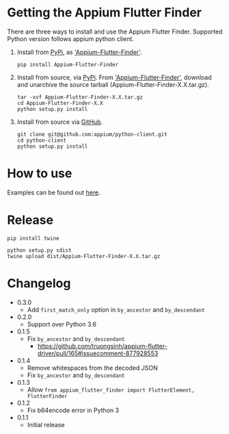 # Getting the Appium Flutter Finder

There are three ways to install and use the Appium Flutter Finder.
Supported Python version follows appium python client.

1. Install from [PyPi](https://pypi.org), as ['Appium-Flutter-Finder'](https://pypi.org/project/Appium-Flutter-Finder/).

    ```shell
    pip install Appium-Flutter-Finder
    ```

2. Install from source, via [PyPi](https://pypi.org). From ['Appium-Flutter-Finder'](https://pypi.org/project/Appium-Flutter-Finder/),
download and unarchive the source tarball (Appium-Flutter-Finder-X.X.tar.gz).

    ```shell
    tar -xvf Appium-Flutter-Finder-X.X.tar.gz
    cd Appium-Flutter-Finder-X.X
    python setup.py install
    ```

3. Install from source via [GitHub](https://github.com/appium/python-client).

    ```shell
    git clone git@github.com:appium/python-client.git
    cd python-client
    python setup.py install
    ```

# How to use
Examples can be found out [here](../../example/python/example.py).

# Release

```
pip install twine
```

```
python setup.py sdist
twine upload dist/Appium-Flutter-Finder-X.X.tar.gz
```

# Changelog
- 0.3.0
    - Add `first_match_only` option in `by_ancestor` and `by_descendant`
- 0.2.0
    - Support over Python 3.6
- 0.1.5
    - Fix `by_ancestor` and `by_descendant`
        - https://github.com/truongsinh/appium-flutter-driver/pull/165#issuecomment-877928553
- 0.1.4
    - Remove whitespaces from the decoded JSON
    - Fix `by_ancestor` and `by_descendant`
- 0.1.3
    - Allow `from appium_flutter_finder import FlutterElement, FlutterFinder`
- 0.1.2
    - Fix b64encode error in Python 3
- 0.1.1
    - Initial release
